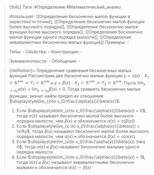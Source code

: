 > [!info]
> Тэги: #Определение #Математический_анализ   
> 
> Использует: [[Определение бесконечно малой функции в окрестности точки]], [[Определение бесконечно малой функции более высокого порядка]], [[Определение бесконечно малой функции более высокого порядкa]], [[Определение бесконечно малой функции одного порядка малости]], [[Определение эквивалентных бесконечно малых функций]]
> Примеры: *-*
> 
> Типы: *-*
> Свойства: *-*
> Конструкции: *-*
> 
> Эквивалентности: *-*
> Обобщения: *-*

> [!definition]+ Определение сравнения бесконечных малых функций
> Рассмотрим две бесконечно малые функции $y = \alpha(x):X_1 \subset \mathbb{R^{\pm\infty}}\rightarrow Y_1 \subset \mathbb{R^{\pm\infty}}$ и $y = \beta(x):X_2 \subset \mathbb{R^{\pm\infty}}\rightarrow Y_2 \subset \mathbb{R^{\pm\infty}}$. Пусть $\displaystyle\lim_{x\to x_0}\alpha(x) = \lim_{x\to x_0}\beta(x) = 0$. Тогда сравнить бесконечно малые функции, значит найти предел их отношения: $\displaystyle\lim_{x\to x_0}\frac{\alpha(x)}{\beta(x)}$:
> 1. Если $\displaystyle\lim_{x\to x_0}\frac{\alpha(x)}{\beta(x)} = 0$, тогда $\alpha(x)$ называют бесконечно малой более высокого порядка малости, чем $\beta(x)$ и обозначается $\alpha(x)=o\Big(\beta(x)\Big)$
> 2. Если $\displaystyle\lim_{x \to x_0}\frac{\alpha(x)}{\beta(x)} = \infty$, тогда $\beta(x)$ называют бесконечно малой более высокого порядка малости, чем $\alpha(x)$ и обозначается $\beta(x)=o\Big(\alpha(x)\Big)$
> 3. Если $\displaystyle\lim_{x\to x_0}\frac{\alpha(x)}{\beta(x)} \neq 0$, тогда $\alpha(x)$ и $\beta(x)$ называют бесконечно малыми одного порядка малости. 
> 4. Если $\displaystyle\lim_{x\to x_0}\frac{\alpha(x)}{\beta(x)} = 1$, тогда $\alpha(x)$ и $\beta(x)$ называют эквивалентными бесконечно малыми и обозначается $\alpha(x) \sim \beta(x)$